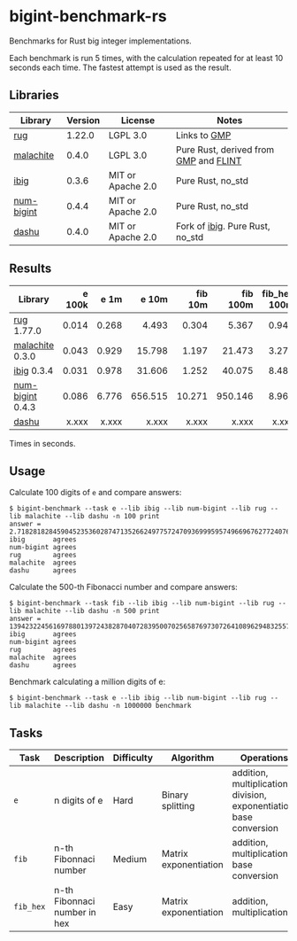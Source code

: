 # bigint-benchmark-rs

Benchmarks for Rust big integer implementations.

Each benchmark is run 5 times, with the calculation repeated for at least 10 seconds each time.
The fastest attempt is used as the result.

## Libraries

| Library                                           | Version | License           | Notes                                                                                    |
|---------------------------------------------------|---------|-------------------|------------------------------------------------------------------------------------------|
| [rug](https://crates.io/crates/rug)               | 1.22.0  | LGPL 3.0          | Links to [GMP](https://gmplib.org/)                                                      |
| [malachite](https://crates.io/crates/malachite)   | 0.4.0   | LGPL 3.0          | Pure Rust, derived from [GMP](https://gmplib.org) and [FLINT](https://www.flintlib.org/) |
| [ibig](https://crates.io/crates/ibig)             | 0.3.6   | MIT or Apache 2.0 | Pure Rust, no_std                                                                        |
| [num-bigint](https://crates.io/crates/num-bigint) | 0.4.4   | MIT or Apache 2.0 | Pure Rust, no_std                                                                        |
| [dashu](https://crates.io/crates/dashu)           | 0.4.0   | MIT or Apache 2.0 | Fork of [ibig](https://crates.io/crates/ibig). Pure Rust, no_std                         |


## Results

| Library                                                 | e 100k |  e 1m |   e 10m | fib 10m | fib 100m | fib_hex 100m |
|---------------------------------------------------------|-------:|------:|--------:|--------:|---------:|-------------:|
| [rug](https://crates.io/crates/rug) 1.77.0              |  0.014 | 0.268 |   4.493 |   0.304 |    5.367 |        0.949 |
| [malachite](https://crates.io/crates/malachite) 0.3.0   |  0.043 | 0.929 |  15.798 |   1.197 |   21.473 |        3.270 |
| [ibig](https://crates.io/crates/ibig) 0.3.4             |  0.031 | 0.978 |  31.606 |   1.252 |   40.075 |        8.485 |
| [num-bigint](https://crates.io/crates/num-bigint) 0.4.3 |  0.086 | 6.776 | 656.515 |  10.271 |  950.146 |        8.967 |
| [dashu](https://crates.io/crates/dashu)                 |  x.xxx | x.xxx |   x.xxx |   x.xxx |    x.xxx |        x.xxx |

Times in seconds.

## Usage

Calculate 100 digits of `e` and compare answers:
```
$ bigint-benchmark --task e --lib ibig --lib num-bigint --lib rug --lib malachite --lib dashu -n 100 print                                             
answer = 2.718281828459045235360287471352662497757247093699959574966967627724076630353547594571382178525166427
ibig       agrees
num-bigint agrees
rug        agrees
malachite  agrees
dashu      agrees
```

Calculate the 500-th Fibonacci number and compare answers:
```
$ bigint-benchmark --task fib --lib ibig --lib num-bigint --lib rug --lib malachite --lib dashu -n 500 print                                            
answer = 139423224561697880139724382870407283950070256587697307264108962948325571622863290691557658876222521294125
ibig       agrees
num-bigint agrees
rug        agrees
malachite  agrees
dashu      agrees
```

Benchmark calculating a million digits of e:
```
$ bigint-benchmark --task e --lib ibig --lib num-bigint --lib rug --lib malachite --lib dashu -n 1000000 benchmark
```

## Tasks

| Task      | Description                  | Difficulty | Algorithm             | Operations                                                          |
|-----------|------------------------------|------------|-----------------------|---------------------------------------------------------------------|
| `e`       | n digits of e                | Hard       | Binary splitting      | addition, multiplication, division, exponentiation, base conversion |
| `fib`     | n-th Fibonnaci number        | Medium     | Matrix exponentiation | addition, multiplication, base conversion                           |
| `fib_hex` | n-th Fibonnaci number in hex | Easy       | Matrix exponentiation | addition, multiplication                                            |
